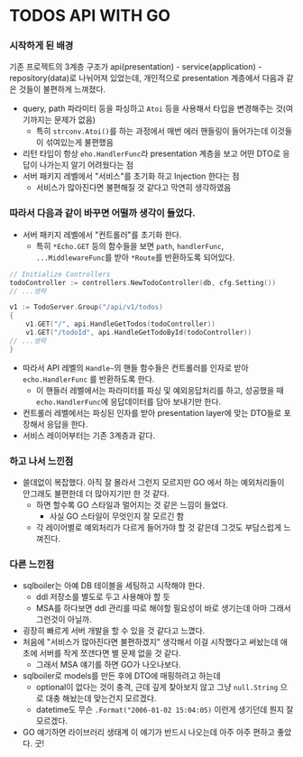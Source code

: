 # TODOS API WITH GO
### 시작하게 된 배경
기존 프로젝트의 3계층 구조가 api(presentation) - service(application) - repository(data)로 나뉘어져 있었는데, 
개인적으로 presentation 계층에서 다음과 같은 것들이 불편하게 느껴졌다.
- query, path 파라미터 등을 파싱하고 `Atoi` 등을 사용해서 타입을 변경해주는 것(여기까지는 문제가 없음)
  - 특히 `strconv.Atoi()`를 하는 과정에서 매번 에러 핸들링이 들어가는데 이것들이 섞여있는게 불편했음
- 리턴 타입이 항상 `eho.HandlerFunc`라 presentation 계층을 보고 어떤 DTO로 응답이 나가는지 알기 어려웠다는 점
- 서버 패키지 레벨에서 "서비스"를 초기화 하고 Injection 한다는 점
  - 서비스가 많아진다면 불편해질 것 같다고 막연히 생각하였음

### 따라서 다음과 같이 바꾸면 어떨까 생각이 들었다.
- 서버 패키지 레벨에서 "컨트롤러"를 초기화 한다.
  - 특히 `*Echo.GET` 등의 함수들을 보면 `path`, `handlerFunc`, `...MiddlewareFunc`를 받아 `*Route`를 반환하도록 되어있다.
```go
// Initialize Controllers
todoController := controllers.NewTodoController(db, cfg.Setting())
// ...생략

v1 := TodoServer.Group("/api/v1/todos)
{
    v1.GET("/", api.HandleGetTodos(todoController))
    v1.GET("/todoId", api.HandleGetTodoById(todoController))
// ...생략
}
``` 
- 따라서 API 레벨의 `Handle~`의 핸들 함수들은 컨트롤러를 인자로 받아 `echo.HandlerFunc` 를 반환하도록 한다.
  - 이 핸들러 레벨에서는 파라미터를 파싱 및 예외응답처리를 하고, 성공했을 때 `echo.HandlerFunc`에 응답데이터를 담아 보내기만 한다.
- 컨트롤러 레벨에서는 파싱된 인자를 받아 presentation layer에 맞는 DTO들로 포장해서 응답을 한다.
- 서비스 레이어부터는 기존 3계층과 같다. 

### 하고 나서 느낀점
- 쓸데없이 복잡했다. 아직 잘 몰라서 그런지 모르지만 GO 에서 하는 예외처리들이 안그래도 불편한데 더 많아지기만 한 것 같다.
  - 하면 할수록 GO 스타일과 멀어지는 것 같은 느낌이 들었다.
    - 사실 GO 스타일이 무엇인지 잘 모르긴 함
  - 각 레이어별로 예외처리가 다르게 들어가야 할 것 같은데 그것도 부담스럽게 느껴진다.

### 다른 느낀점
- sqlboiler는 아예 DB 테이블을 세팅하고 시작해야 한다.
  - ddl 저장소를 별도로 두고 사용해야 할 듯
  - MSA를 하다보면 ddl 관리를 따로 해야할 필요성이 바로 생기는데 아마 그래서 그런것이 아닐까.
- 굉장히 빠르게 서버 개발을 할 수 있을 것 같다고 느꼈다.
- 처음에 "서비스가 많아진다면 불편하겠지" 생각해서 이걸 시작했다고 써놨는데 애초에 서버를 작게 쪼갠다면 별 문제 없을 것 같다.
  - 그래서 MSA 얘기를 하면 GO가 나오나보다.
- sqlboiler로 models를 만든 후에 DTO에 매핑하려고 하는데 
  - optional이 없다는 것이 충격, 근데 깊게 찾아보지 않고 그냥 `null.String` 으로 대충 해놨는데 맞는건지 모르겠다.
  - datetime도 무슨 `.Format("2006-01-02 15:04:05)` 이런게 생기던데 뭔지 잘 모르겠다.
- GO 얘기하면 라이브러리 생태계 이 얘기가 반드시 나오는데 아주 아주 편하고 좋았다. 굿!
